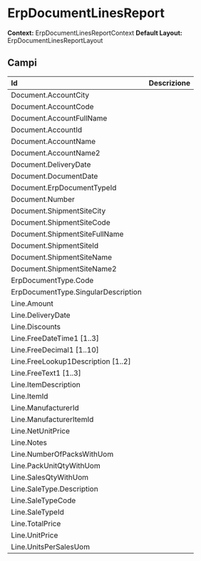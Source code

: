 # ErpDocumentLinesReport

**Context:** ErpDocumentLinesReportContext
**Default Layout:** ErpDocumentLinesReportLayout



## Campi

| Id | Descrizione | 
| :--- | :--- | 
| Document.AccountCity |  | 
| Document.AccountCode |  | 
| Document.AccountFullName |  | 
| Document.AccountId |  | 
| Document.AccountName |  | 
| Document.AccountName2 |  | 
| Document.DeliveryDate |  | 
| Document.DocumentDate |  | 
| Document.ErpDocumentTypeId |  | 
| Document.Number |  | 
| Document.ShipmentSiteCity |  | 
| Document.ShipmentSiteCode |  | 
| Document.ShipmentSiteFullName |  | 
| Document.ShipmentSiteId |  | 
| Document.ShipmentSiteName |  | 
| Document.ShipmentSiteName2 |  | 
| ErpDocumentType.Code |  | 
| ErpDocumentType.SingularDescription |  | 
| Line.Amount |  | 
| Line.DeliveryDate |  | 
| Line.Discounts |  | 
| Line.FreeDateTime1 \[1..3\] |  | 
| Line.FreeDecimal1 \[1..10\] |  | 
| Line.FreeLookup1Description \[1..2\] |  | 
| Line.FreeText1 \[1..3\] |  | 
| Line.ItemDescription |  | 
| Line.ItemId |  | 
| Line.ManufacturerId |  | 
| Line.ManufacturerItemId |  | 
| Line.NetUnitPrice |  | 
| Line.Notes |  | 
| Line.NumberOfPacksWithUom |  | 
| Line.PackUnitQtyWithUom |  | 
| Line.SalesQtyWithUom |  | 
| Line.SaleType.Description |  | 
| Line.SaleTypeCode |  | 
| Line.SaleTypeId |  | 
| Line.TotalPrice |  | 
| Line.UnitPrice |  | 
| Line.UnitsPerSalesUom |  | 

